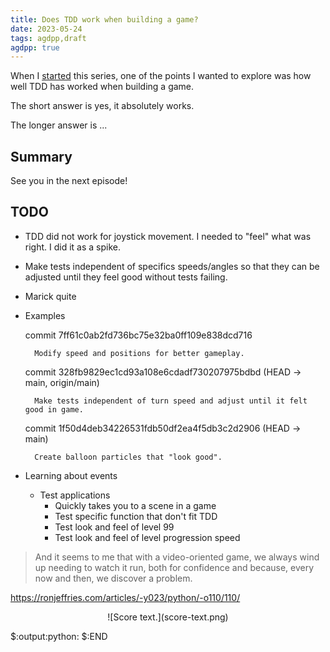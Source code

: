 ```yaml
---
title: Does TDD work when building a game?
date: 2023-05-24
tags: agdpp,draft
agdpp: true
---
```


When I [started](/writing/agdpp-introduction/index.html) this series, one of
the points I wanted to explore was how well TDD has worked when building a
game.

The short answer is yes, it absolutely works.

The longer answer is ...

## Summary

See you in the next episode!

## TODO

* TDD did not work for joystick movement. I needed to "feel" what was
  right. I did it as a spike.

* Make tests independent of specifics speeds/angles so that they can be
  adjusted until they feel good without tests failing.

* Marick quite

* Examples

    commit 7ff61c0ab2fd736bc75e32ba0ff109e838dcd716

        Modify speed and positions for better gameplay.

    commit 328fb9829ec1cd93a108e6cdadf730207975bdbd (HEAD -> main, origin/main)

        Make tests independent of turn speed and adjust until it felt good in game.

    commit 1f50d4deb34226531fdb50df2ea4f5db3c2d2906 (HEAD -> main)

        Create balloon particles that "look good".

* Learning about events
    * Test applications
        * Quickly takes you to a scene in a game
        * Test specific function that don't fit TDD
        * Test look and feel of level 99
        * Test look and feel of level progression speed

> And it seems to me that with a video-oriented game, we always wind up needing
> to watch it run, both for confidence and because, every now and then, we
> discover a problem.

https://ronjeffries.com/articles/-y023/python/-o110/110/

<p>
<center>
![Score text.](score-text.png)
</center>
</p>

$:output:python:
$:END
